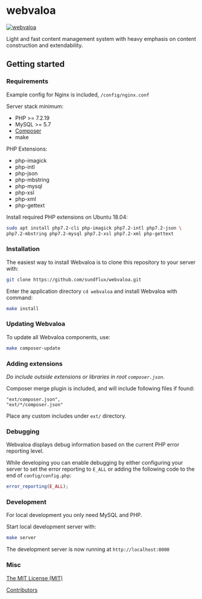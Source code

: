 webvaloa
========

[![webvaloa](https://github.com/sundflux/webvaloa/blob/master/.vendor.png)](https://github.com/sundflux/webvaloa/blob/master/.vendor.png)

Light and fast content management system with heavy emphasis on content construction and extendability.

Getting started
---------------

### Requirements

Example config for Nginx is included, `/config/nginx.conf`

Server stack minimum:

- PHP >= 7.2.19
- MySQL >= 5.7
- [Composer](http://getcomposer.org/)
- make

PHP Extensions:

- php-imagick
- php-intl
- php-json
- php-mbstring
- php-mysql
- php-xsl
- php-xml
- php-gettext

Install required PHP extensions on Ubuntu 18.04:

```bash
sudo apt install php7.2-cli php-imagick php7.2-intl php7.2-json \
php7.2-mbstring php7.2-mysql php7.2-xsl php7.2-xml php-gettext
```

### Installation
The easiest way to install Webvaloa is to clone this repository to your server with:
```bash
git clone https://github.com/sundflux/webvaloa.git
```
Enter the application directory `cd webvaloa` and install Webvaloa with command:
```bash
make install
```

### Updating Webvaloa

To update all Webvaloa components, use:

```bash
make composer-update
```

### Adding extensions

*Do include outside extensions or libraries in root `composer.json`*.

Composer merge plugin is included, and will include following files if found:

    "ext/composer.json",
    "ext/*/composer.json"

Place any custom includes under `ext/` directory.

### Debugging
Webvaloa displays debug information based on the current PHP error reporting level.

While developing you can enable debugging by either configuring your server to set the error 
reporting to `E_ALL` or adding the following code to the end of `config/config.php`:
```php
error_reporting(E_ALL);
```

### Development
For local development you only need MySQL and PHP.

Start local development server with:
```bash
make server
```

The development server is now running at `http://localhost:8000`

### Misc
[The MIT License (MIT)](LICENSE)

[Contributors](CONTRIBUTORS.md)
